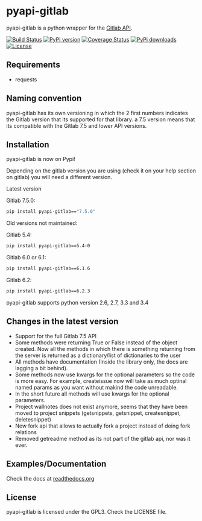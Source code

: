 # pyapi-gitlab

pyapi-gitlab is a python wrapper for the [Gitlab API](https://github.com/gitlabhq/gitlabhq/tree/master/doc/api).

[![Build Status](https://travis-ci.org/Itxaka/pyapi-gitlab.svg?branch=develop)](https://travis-ci.org/Itxaka/pyapi-gitlab)
[![PyPI version](https://badge.fury.io/py/pyapi-gitlab.png)](http://badge.fury.io/py/pyapi-gitlab)
[![Coverage Status](https://coveralls.io/repos/Itxaka/pyapi-gitlab/badge.png?branch=develop)](https://coveralls.io/r/Itxaka/pyapi-gitlab?branch=develop)
[![PyPi downloads](https://pypip.in/d/pyapi-gitlab/badge.png)](https://crate.io/packages/pyapi-gitlab/)
[![License](http://img.shields.io/pypi/l/pyapi-gitlab.svg)](http://www.gnu.org/copyleft/gpl.html)




## Requirements

- requests


## Naming convention

pyapi-gitlab has its own versioning in which the 2 first numbers indicates the Gitlab version that its supported for that library. a 7.5 version means that its compatible with the Gitlab 7.5 and lower API versions.

## Installation

pyapi-gitlab is now on Pypi!

Depending on the gitlab version you are using (check it on your help section on gitlab) you will need a different version.

Latest version

Gitlab 7.5.0:
```bash
pip install pyapi-gitlab=="7.5.0"
```


Old versions not maintained:

Gitlab 5.4:
```bash
pip install pyapi-gitlab==5.4-0
```

Gitlab 6.0 or 6.1:
```bash
pip install pyapi-gitlab==6.1.6
```

Gitlab 6.2:
```bash
pip install pyapi-gitlab==6.2.3
```

pyapi-gitlab supports python version 2.6, 2.7, 3.3 and 3.4


## Changes in the latest version

 - Support for the full Gitlab 7.5 API
 - Some methods were returning True or False instead of the object created. Now all the methods in which there is something returning from the server is returned as a dictionary/list of dictionaries to the user
 - All methods have documentation (Inside the library only, the docs are lagging a bit behind).
 - Some methods now use kwargs for the optional parameters so the code is more easy. For example, createissue now will take as much optinal named params as you want without makind the code unreadable.
 - In the short future all methods will use kwargs for the optional parameters.
 - Project wallnotes does not exist anymore, seems that they have been moved to project snippets (getsnippets, getsnippet, createsnippet, deletesnippet)
 - New fork api that allows to actually fork a project instead of doing fork relations
 - Removed getreadme method as its not part of the gitlab api, nor was it ever.

## Examples/Documentation

Check the docs at [readthedocs.org](http://pyapi-gitlab.readthedocs.org)

## License

pyapi-gitlab is licensed under the GPL3. Check the LICENSE file.

